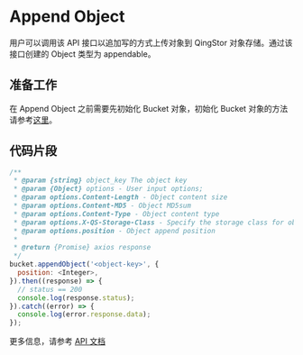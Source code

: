 # Append Object

用户可以调用该 API 接口以追加写的方式上传对象到 QingStor 对象存储。通过该接口创建的 Object 类型为 appendable。

## 准备工作

在 Append Object 之前需要先初始化 Bucket 对象，初始化 Bucket 对象的方法请参考[这里](./initialize_config_and_qingstor_zh-CN.md)。

## 代码片段

```javascript
/**
 * @param {string} object_key The object key
 * @param {Object} options - User input options;
 * @param options.Content-Length - Object content size
 * @param options.Content-MD5 - Object MD5sum
 * @param options.Content-Type - Object content type
 * @param options.X-QS-Storage-Class - Specify the storage class for object
 * @param options.position - Object append position
 *
 * @return {Promise} axios response
 */
bucket.appendObject('<object-key>', {
  position: <Integer>,
}).then((response) => {
  // status == 200
  console.log(response.status);
}).catch((error) => {
  console.log(error.response.data);
});
```

更多信息，请参考 [API 文档](https://docsv3.qingcloud.com/storage/object-storage/api/object/append/)
